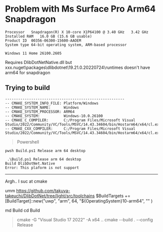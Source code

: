 # Problem with Ms Surface Pro Arm64 Snapdragon 

```
Processor	Snapdragon(R) X 10-core X1P64100 @ 3.40 GHz   3.42 GHz
Installed RAM	16.0 GB (15.6 GB usable)
Product ID	00356-06300-15600-AAOEM
System type	64-bit operating system, ARM-based processor

Windows 11 Home 26100.2605
```

Requires DlibDotNetNative.dll but  xxx\.nuget\packages\dlibdotnet\19.21.0.20220724\runtimes doesn't have arm64 for snapdragon

## Trying to build

```
-------------------------------------------------------
-- CMAKE_SYSTEM_INFO_FILE: Platform/Windows
-- CMAKE_SYSTEM_NAME:      Windows
-- CMAKE_SYSTEM_PROCESSOR: ARM64
-- CMAKE_SYSTEM:           Windows-10.0.26100
-- CMAKE_C_COMPILER:       C:/Program Files/Microsoft Visual 
Studio/2022/Community/VC/Tools/MSVC/14.43.34604/bin/Hostarm64/x64/cl.exe
-- CMAKE_CXX_COMPILER:     C:/Program Files/Microsoft Visual 
Studio/2022/Community/VC/Tools/MSVC/14.43.34604/bin/Hostarm64/x64/cl.exe
```

>Powershell
```
pwsh Build.ps1 Release arm 64 desktop
```

```
 .\Build.ps1 Release arm 64 desktop
Build DlibDotNet.Native
Error: This plaform is not support
```


---
Argh.. I suc at cmake

umm https://github.com/takuya-takeuchi/DlibDotNet/tree/light/src/toolchains 
$BuildTargets += [BuildTarget]::new("uwp", "arm", 64, "${OperatingSystem}10-arm64", "" )

md Build
cd Build

> cmake -G "Visual Studio 17 2022" -A x64 ..
> cmake --build . --config Release

